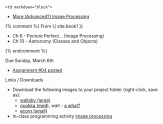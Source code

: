 	<td markdown="block">
* [More (Advanced?) Image Processing](slides/10/advanced-image-processing.html)
</td>
{% comment %}
	<td markdown="block">
From {{ site.book1 }}

* Ch 6 - Pycture Perfect... (Image Processing)
* Ch 10 - Astronomy (Classes and Objects)

</td>
{% endcomment %}
	<td markdown="block">

Due Sunday, March 6th

* [Assignment #04 posted](assignments/hw04.html)

Links / Downloads

* Download the following images to your project folder (right-click, save as):
    * [wallaby (large)](resources/img/wallaby.jpg) 
    * [quokka (med)](resources/img/quokka.jpg), wait - [a what?](https://en.wikipedia.org/wiki/Quokka)
    * [acorn (small)](resources/img/acorn-small.png) 
* In-class programming activity [image processing](https://docs.google.com/a/nyu.edu/forms/d/1zkCnVU_26wtBy6ZCMynyX0u2xwHT8fySuG8OzutAZZM/viewform)
</td>
